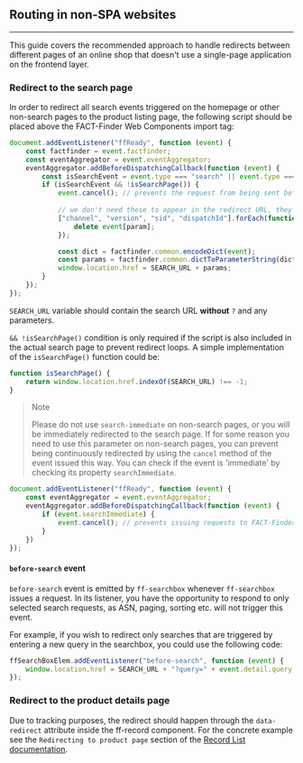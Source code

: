 ## Routing in non-SPA websites
---

This guide covers the recommended approach to handle redirects between different pages of an online shop that doesn't use a single-page application on the frontend layer.

### Redirect to the search page

In order to redirect all search events triggered on the homepage or other non-search pages to the product listing page, the following script should be placed above the FACT-Finder Web Components import tag:
```javascript
document.addEventListener("ffReady", function (event) {
    const factfinder = event.factfinder;
    const eventAggregator = event.eventAggregator;
    eventAggregator.addBeforeDispatchingCallback(function (event) {
        const isSearchEvent = event.type === "search" || event.type === "navigation-search";
        if (isSearchEvent && !isSearchPage()) {
            event.cancel(); // prevents the request from being sent before redirecting
            
            // we don't need these to appear in the redirect URL, they will be populated automatically
            ["channel", "version", "sid", "dispatchId"].forEach(function (param) { 
                delete event[param];
            });

            const dict = factfinder.common.encodeDict(event);
            const params = factfinder.common.dictToParameterString(dict);
            window.location.href = SEARCH_URL + params;
        }
    });
});
```

`SEARCH_URL` variable should contain the search URL __without__ `?` and any parameters.

`&& !isSearchPage()` condition is only required if the script is also included in the actual search page to prevent redirect loops. A simple implementation of the `isSearchPage()` function could be:
```javascript
function isSearchPage() {
    return window.location.href.indexOf(SEARCH_URL) !== -1;
}
```

> Note
>
> Please do not use `search-immediate` on non-search pages, or you will be immediately redirected to the search page.
> If for some reason you need to use this parameter on non-search pages, you can prevent being continuously redirected by using the `cancel` method of the event issued this way.
> You can check if the event is 'immediate' by checking its property `searchImmediate`.

```javascript
document.addEventListener("ffReady", function (event) {
    const eventAggregator = event.eventAggregator;
    eventAggregator.addBeforeDispatchingCallback(function (event) {
        if (event.searchImmediate) {
            event.cancel(); // prevents issuing requests to FACT-Finder and following redirect
        }
    })
});
```


#### `before-search` event

`before-search` event is emitted by `ff-searchbox` whenever `ff-searchbox` issues a request. In its listener, you have the opportunity to respond to only selected search requests, as ASN, paging, sorting etc. will not trigger this event.

For example, if you wish to redirect only searches that are triggered by entering a new query in the searchbox, you could use the following code:
```javascript
ffSearchBoxElem.addEventListener("before-search", function (event) {
    window.location.href = SEARCH_URL + "?query=" + event.detail.query;
});
```

### Redirect to the product details page

Due to tracking purposes, the redirect should happen through the `data-redirect` attribute inside the ff-record component. For the concrete example see the `Redirecting to product page` section of the [Record List documentation](/api/4.x/ff-record-list).

